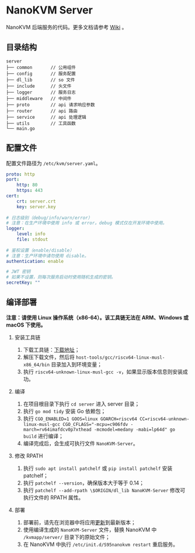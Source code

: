 # NanoKVM Server

NanoKVM 后端服务的代码。更多文档请参考 [Wiki](https://wiki.sipeed.com/nanokvm) 。

## 目录结构

```shell
server
├── common       // 公用组件
├── config       // 服务配置
├── dl_lib       // so 文件
├── include      // 头文件
├── logger       // 服务日志
├── middleware   // 中间件
├── proto        // api 请求响应参数
├── router       // api 路由
├── service      // api 处理逻辑
├── utils        // 工具函数
└── main.go
```

## 配置文件

配置文件路径为 `/etc/kvm/server.yaml`。

```yaml
proto: http
port:
    http: 80
    https: 443
cert:
    crt: server.crt
    key: server.key
    
# 日志级别（debug/info/warn/error）
# 注意：在生产环境中使用 info 或 error。debug 模式仅在开发环境中使用。
logger:
    level: info
    file: stdout
    
# 鉴权设置（enable/disable）
# 注意：生产环境中请勿使用 disable。
authentication: enable

# JWT 密钥
# 如果不设置，则每次服务启动时使用随机生成的密钥。
secretKey: ""
```

## 编译部署

**注意：请使用 Linux 操作系统（x86-64）。该工具链无法在 ARM、Windows 或 macOS 下使用。**

1. 安装工具链
   1. 下载工具链：[下载地址](https://sophon-file.sophon.cn/sophon-prod-s3/drive/23/03/07/16/host-tools.tar.gz)；
   2. 解压下载文件，然后将 `host-tools/gcc/riscv64-linux-musl-x86_64/bin` 目录加入到环境变量；
   3. 执行 `riscv64-unknown-linux-musl-gcc -v`，如果显示版本信息则安装成功。

2. 编译
   1. 在项目根目录下执行 `cd server` 进入 server 目录；
   2. 执行 `go mod tidy` 安装 Go 依赖包；
   3. 执行 `CGO_ENABLED=1 GOOS=linux GOARCH=riscv64 CC=riscv64-unknown-linux-musl-gcc CGO_CFLAGS="-mcpu=c906fdv -march=rv64imafdcv0p7xthead -mcmodel=medany -mabi=lp64d" go build` 进行编译；
   4. 编译完成后，会生成可执行文件 `NanoKVM-Server`。

3. 修改 RPATH
   1. 执行 `sudo apt install patchelf` 或 `pip install patchelf` 安装 patchelf；
   2. 执行 `patchelf --version`，确保版本大于等于 0.14；
   3. 执行 `patchelf --add-rpath \$ORIGIN/dl_lib NanoKVM-Server` 修改可执行文件的 RPATH 属性。

4. 部署
   1. 部署前，请先在浏览器中将应用[更新](https://wiki.sipeed.com/hardware/zh/kvm/NanoKVM/system/updating.html)到最新版本；
   2. 使用编译生成的 `NanoKVM-Server` 文件，替换 NanoKVM 中 `/kvmapp/server/` 目录下的原始文件；
   3. 在 NanoKVM 中执行 `/etc/init.d/S95nanokvm restart` 重启服务。
